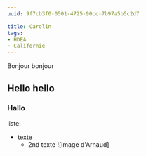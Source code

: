 ```yaml
---
uuid: 9f7cb3f0-0501-4725-90cc-7b97a5b5c2d7

title: Carolin
tags:
- HDEA
- Californie
---
```

Bonjour bonjour
## Hello hello
### Hallo
liste:
- texte
  - 2nd texte
![image d'Arnaud]
